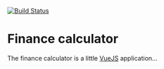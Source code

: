 [![Build Status](https://travis-ci.org/gossie/finance-calculator.svg?branch=master)](https://travis-ci.org/gossie/finance-calculator)

# Finance calculator

The finance calculator is a little [VueJS](https://vuejs.org) application...
